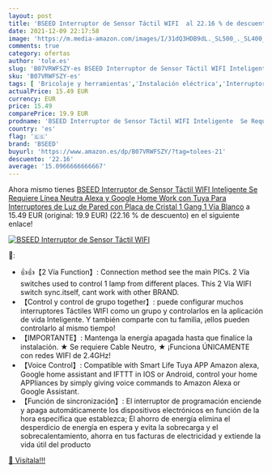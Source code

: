```yaml
---
layout: post
title: 'BSEED Interruptor de Sensor Táctil WIFI  al 22.16 % de descuento'
date: 2021-12-09 22:17:58
image: 'https://m.media-amazon.com/images/I/31dQ3HDB9dL._SL500_._SL400_.jpg'
comments: true
category: ofertas
author: 'tole.es'
slug: 'B07VRWFSZY-es BSEED Interruptor de Sensor Táctil WIFI Inteligente Se...'
sku: 'B07VRWFSZY-es'
tags: [ 'Bricolaje y herramientas','Instalación eléctrica','Interruptores estancos','Interruptores y reguladores de luz','alexa','bseed','google','home', ]
actualPrice: 15.49 EUR
currency: EUR
price: 15.49
comparePrice: 19.9 EUR
prodname: 'BSEED Interruptor de Sensor Táctil WIFI Inteligente  Se Requiere Línea Neutra  Alexa y Google Home Work con Tuya Para Interruptores de Luz de Pared con Placa de Cristal 1 Gang 1 Vía Blanco'
country: 'es'
flag: '🇪🇸'
brand: 'BSEED'
buyurl: 'https://www.amazon.es/dp/B07VRWFSZY/?tag=tolees-21'
descuento: '22.16'
average: '15.0966666666667'
---
```


Ahora mismo tienes [BSEED Interruptor de Sensor Táctil WIFI Inteligente  Se Requiere Línea Neutra  Alexa y Google Home Work con Tuya Para Interruptores de Luz de Pared con Placa de Cristal 1 Gang 1 Vía Blanco](https://www.amazon.es/dp/B07VRWFSZY/?tag=tolees-21) a 15.49 EUR (original: 19.9 EUR) (22.16 %  de descuento) en el siguiente enlace!

[![BSEED Interruptor de Sensor Táctil WIFI ](https://m.media-amazon.com/images/I/31dQ3HDB9dL._SL500_._SL400_.jpg)](https://www.amazon.es/dp/B07VRWFSZY/?tag=tolees-21)

🔎:

- 👍👍【2 Vía Function】: Connection method see the main PICs. 2 Vía switches used to control 1 lamp from different places. This 2 Vía WIFI switch sync.itself, cant work with other BRAND.
- 【Control y control de grupo together】: puede configurar muchos interruptores Táctiles WIFI como un grupo y controlarlos en la aplicación de vida Inteligente. Y también comparte con tu familia, ¡ellos pueden controlarlo al mismo tiempo!
- 【IMPORTANTE】: Mantenga la energía apagada hasta que finalice la instalación. ★ Se requiere Cable Neutro, ★ ¡Funciona ÚNICAMENTE con redes WIFI de 2.4GHz!
- 【Voice Control】: Compatible with Smart Life Tuya APP Amazon alexa, Google home assistant and IFTTT in IOS or Android, control your home APPliances by simply giving voice commands to Amazon Alexa or Google Assistant.
- 【Función de sincronización】: El interruptor de programación enciende y apaga automáticamente los dispositivos electrónicos en función de la hora específica que establezca; El ahorro de energía elimina el desperdicio de energía en espera y evita la sobrecarga y el sobrecalentamiento, ahorra en tus facturas de electricidad y extiende la vida útil del producto

[🛒 Visítala!!!](https://www.amazon.es/dp/B07VRWFSZY/?tag=tolees-21)
